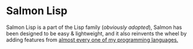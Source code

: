 # Salmon Lisp

Salmon Lisp is a part of the Lisp family (*obviously adopted*), Salmon has been designed to be easy & lightweight, and it also reinvents the wheel by adding features from [almost every one of my programming languages.](./Standard/index.md)